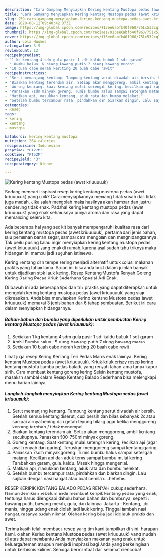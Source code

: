 ```yaml
---
description: "Cara Gampang Menyiapkan Kering kentang Mustopa pedas (awet kriuuuuuk) Anti Gagal"
title: "Cara Gampang Menyiapkan Kering kentang Mustopa pedas (awet kriuuuuuk) Anti Gagal"
slug: 259-cara-gampang-menyiapkan-kering-kentang-mustopa-pedas-awet-kriuuuuuk-anti-gagal
date: 2020-08-12T09:40:42.373Z
image: https://img-global.cpcdn.com/recipes/913ee6abfb40f960/751x532cq70/kering-kentang-mustopa-pedas-awet-kriuuuuuk-foto-resep-utama.jpg
thumbnail: https://img-global.cpcdn.com/recipes/913ee6abfb40f960/751x532cq70/kering-kentang-mustopa-pedas-awet-kriuuuuuk-foto-resep-utama.jpg
cover: https://img-global.cpcdn.com/recipes/913ee6abfb40f960/751x532cq70/kering-kentang-mustopa-pedas-awet-kriuuuuuk-foto-resep-utama.jpg
author: Lola Hughes
ratingvalue: 3.9
reviewcount: 12
recipeingredient:
- "1 kg kentang 4 sdm gula pasir 1 sdt kaldu bubuk 1 sdt garam"
- " Bumbu halus  5 siung bawang putih 7 siung bawang merah"
- "10 buah cabe merah keriting 20 buah cabe rawit"
recipeinstructions:
- "Serut memanjang kentang. Tampung kentang serut diwadah air bersih. Setelah semua kentang diserut, cuci bersih dan bilas sebanyak 2x atau sampai airnya bening dan getah tepung hilang agar ketika menggoreng kentang terpisah / tidak menempel."
- "Biarkan kentang terendam air. Setiap akan menggoreng, ambil kentang secukupnya. Panaskan 500-750ml minyak goreng."
- "Goreng kentang. Saat kentang mulai setengah kering, kecilkan api (agar awet renyah dan garing). Teruskan menggoreng sampai kentang garing."
- "Panaskan 7sdm minyak goreng. Tumis bumbu halus sampai setengah matang. Kecilkan api dan aduk terus sampai bumbu mulai kering. Tambahkan garam, gula, kaldu. Masak hingga mengental."
- "Matikan api, masukkan kentang, aduk rata dan bumbu melekat."
- "Setelah bumbu tercampur rata, pindahkan dan biarkan dingin. Lalu sajikan dengan nasi hangat atau buat cemilan....hehehe.."
categories:
- Resep
tags:
- kering
- kentang
- mustopa

katakunci: kering kentang mustopa 
nutrition: 264 calories
recipecuisine: Indonesian
preptime: "PT27M"
cooktime: "PT52M"
recipeyield: "3"
recipecategory: Dinner

---
```



![Kering kentang Mustopa pedas (awet kriuuuuuk)](https://img-global.cpcdn.com/recipes/913ee6abfb40f960/751x532cq70/kering-kentang-mustopa-pedas-awet-kriuuuuuk-foto-resep-utama.jpg)

Sedang mencari inspirasi resep kering kentang mustopa pedas (awet kriuuuuuk) yang unik? Cara menyiapkannya memang tidak susah dan tidak juga mudah. Jika salah mengolah maka hasilnya akan hambar dan justru cenderung tidak enak. Padahal kering kentang mustopa pedas (awet kriuuuuuk) yang enak seharusnya punya aroma dan rasa yang dapat memancing selera kita.

Ada beberapa hal yang sedikit banyak mempengaruhi kualitas rasa dari kering kentang mustopa pedas (awet kriuuuuuk), pertama dari jenis bahan, lalu pemilihan bahan segar, sampai cara mengolah dan menghidangkannya. Tak perlu pusing kalau ingin menyiapkan kering kentang mustopa pedas (awet kriuuuuuk) yang enak di rumah, karena asal sudah tahu triknya maka hidangan ini mampu jadi suguhan istimewa.

Kering kentang dan tempe sering menjadi alternatif untuk solusi makanan praktis yang tahan lama. Sajian ini bisa anda buat dalam jumlah banyak untuk dijadikan stok lauk kering. Resep Kentang Mustofa Renyah Goreng Kering Garing Pedas Kriuk Sederhana Spesial Asli Enak.


Di bawah ini ada beberapa tips dan trik praktis yang dapat diterapkan untuk mengolah kering kentang mustopa pedas (awet kriuuuuuk) yang siap dikreasikan. Anda bisa menyiapkan Kering kentang Mustopa pedas (awet kriuuuuuk) memakai 3 jenis bahan dan 6 tahap pembuatan. Berikut ini cara dalam menyiapkan hidangannya.

<!--inarticleads1-->

##### Bahan-bahan dan bumbu yang diperlukan untuk pembuatan Kering kentang Mustopa pedas (awet kriuuuuuk):

1. Sediakan 1 kg kentang 4 sdm gula pasir 1 sdt kaldu bubuk 1 sdt garam
1. Ambil  Bumbu halus : 5 siung bawang putih 7 siung bawang merah
1. Sediakan 10 buah cabe merah keriting 20 buah cabe rawit


Lihat juga resep Kering Kentang Teri Pedas Manis enak lainnya. Kering kentang Mustopa pedas (awet kriuuuuuk). Kriuk-kriuk crispy resep kering kentang mustofa bumbu pedas balado yang renyah tahan lama tanpa kapur sirih. Cara membuat kentang goreng kering Selain kentang mustofa, masakan sambal dalam Resep Kentang Balado Sederhana bisa melengkapi menu harian lainnya. 

<!--inarticleads2-->

##### Langkah-langkah menyiapkan Kering kentang Mustopa pedas (awet kriuuuuuk):

1. Serut memanjang kentang. Tampung kentang serut diwadah air bersih. Setelah semua kentang diserut, cuci bersih dan bilas sebanyak 2x atau sampai airnya bening dan getah tepung hilang agar ketika menggoreng kentang terpisah / tidak menempel.
1. Biarkan kentang terendam air. Setiap akan menggoreng, ambil kentang secukupnya. Panaskan 500-750ml minyak goreng.
1. Goreng kentang. Saat kentang mulai setengah kering, kecilkan api (agar awet renyah dan garing). Teruskan menggoreng sampai kentang garing.
1. Panaskan 7sdm minyak goreng. Tumis bumbu halus sampai setengah matang. Kecilkan api dan aduk terus sampai bumbu mulai kering. Tambahkan garam, gula, kaldu. Masak hingga mengental.
1. Matikan api, masukkan kentang, aduk rata dan bumbu melekat.
1. Setelah bumbu tercampur rata, pindahkan dan biarkan dingin. Lalu sajikan dengan nasi hangat atau buat cemilan....hehehe..


RESEP KERIPIK KENTANG BALADO PEDAS RENYAH cukup sederhana. Namun demikian sebelum anda membuat keripik kentang pedas yang enak, tentunya harus dilengkapi dahulu bahan bahan dan bumbunya, seperti : bawang putih, bawang merah, gula, dan lainnya. Jakarta - Kentang, ubi manis, hingga udang enak diolah jadi lauk kering. Tinggal tambah nasi hangat, rasanya sudah nikmat! Olahan kering bisa jadi ide lauk praktis dan awet. 

Terima kasih telah membaca resep yang tim kami tampilkan di sini. Harapan kami, olahan Kering kentang Mustopa pedas (awet kriuuuuuk) yang mudah di atas dapat membantu Anda menyiapkan makanan yang enak untuk keluarga/teman ataupun menjadi inspirasi bagi Anda yang berkeinginan untuk berbisnis kuliner. Semoga bermanfaat dan selamat mencoba!
